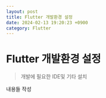 ```yaml
---
layout: post
title: Flutter 개발환경 설정
date: 2024-02-13 19:20:23 +0900
category: Flutter
---
```

# Flutter 개발환경 설정
> 개발에 필요한 IDE및 기타 설치

내용들 작성
